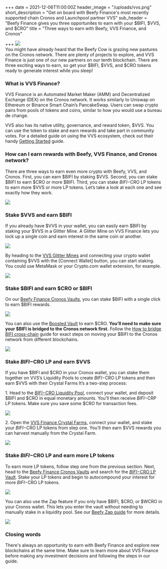 +++
date = 2021-12-06T11:00:00Z
header_image = "/uploads/vvs.png"
short_description = "Get on board with Beefy Finance's most recently supported chain Cronos and Launchpool partner VVS"
sub_header = "Beefy Finance gives you three opportunites to earn with your $BIFI, $VVS, and $CRO"
title = "Three ways to earn with Beefy, VVS Finance, and Cronos"

+++
![](/uploads/vvs.png)  
You might have already heard that the Beefy Cow is grazing new pastures on the Cronos network. There are plenty of projects to explore, and VVS Finance is just one of our new partners on our tenth blockchain. There are three exciting ways to earn, so get your $BIFI, $VVS, and $CRO tokens ready to generate interest while you sleep!

### What is VVS Finance?

VVS Finance is an Automated Market Maker (AMM) and Decentralized Exchange (DEX) on the Cronos network. It works similarly to Uniswap on Ethereum or Binance Smart Chain’s PancakeSwap. Users can swap crypto pairs from pools of tokens and coins, similar to how you would use a bureau de change.

VVS also has its native utility, governance, and reward token, $VVS. You can use the token to stake and earn rewards and take part in community votes. For a detailed guide on using the VVS ecosystem, check out their handy [Getting Started](https://docs.vvs.finance/getting-started) guide.

### How can I earn rewards with Beefy, VVS Finance, and Cronos network?

There are three ways to earn even more crypto with Beefy, VVS, and Cronos. First, you can earn $BIFI by staking $VVS. Second, you can stake $BIFI to earn $CRO or more $BIFI. Third, you can stake $BIFI-$CRO LP tokens to earn more $VVS or more LP tokens. Let’s take a look at each one and see exactly how they work.

![](/uploads/vvs_staking_guide.png)

### Stake $VVS and earn $BIFI

If you already have $VVS in your wallet, you can easily earn $BIFI by staking your $VVS in a Glitter Mine. A Glitter Mine on VVS Finance lets you lock up a single coin and earn interest in the same coin or another.

![](/uploads/glitter_mines.png)

By heading to the [VVS Glitter Mines](https://vvs.finance/mines ) and connecting your crypto wallet containing $VVS with the \[Connect Wallet\] button, you can start staking. You could use MetaMask or your Crypto.com wallet extension, for example.

![](/uploads/vvs1.png)

### Stake $BIFI and earn $CRO or $BIFI

On our [Beefy Finance Cronos Vaults](https://app.beefy.finance/#/cronos), you can stake $BIFI with a single click to earn $BIFI rewards.

![](/uploads/vvs2.png)

You can also use the [Boosted Vault](https://app.beefy.finance/#/cronos/stake) to earn $CRO. **You’ll need to make sure your $BIFI is bridged to the Cronos network first.** Follow the [How to bridge BIFI cross-chain](https://docs.beefy.finance/moo/faq/how-to-guides/how-to-bridge-bifi-cross-chain) guide for exact steps on moving your $BIFI to the Cronos network from different blockchains.

![](/uploads/vvs3.png)

### Stake $BIFI-$CRO LP and earn $VVS

If you have $BIFI and $CRO in your Cronos wallet, you can stake them together on VVS’s Liquidity Pools to create $BIFI-$CRO LP tokens and then earn $VVS with their Crystal Farms It’s a two-step process:

1\. Head to the [$BIFI-$CRO Liquidity Pool](https://vvs.finance/add/CRO/0xe6801928061CDbE32AC5AD0634427E140EFd05F9), connect your wallet, and deposit $BIFI and $CRO in equal monetary amounts. You’ll then receive $BIFI-$CRP LP tokens. Make sure you save some $CRO for transaction fees.

![](/uploads/vss4.png)

2\. Open the [VVS Finance Crystal Farms](https://vvs.finance/farms), connect your wallet, and stake your $BIFI-$CRO LP tokens from step one. You’ll then earn $VVS rewards you can harvest manually from the Crystal Farm.

![](/uploads/vvw.png)

### Stake $BIFI-$CRO LP and earn more LP tokens

To earn more LP tokens, follow step one from the previous section. Next, head to the [Beefy Finance Cronos Vaults](https://app.beefy.finance/#/cronos) and search for the [$BIFI-$CRO LP Vault](https://app.beefy.finance/#/cronos/vault/vvs-cro-bifi). Stake your LP tokens and begin to autocompound your interest for more $BIFI-$CRO LP tokens.

![](/uploads/vvs7.png)

You can also use the Zap feature if you only have $BIFI, $CRO, or $WCRO in your Cronos wallet. This lets you enter the vault without needing to manually stake in a liquidity pool. See our [Beefy Zap guide](https://docs.beefy.finance/moo/faq/how-to-guides/how-to-beefy-zap) for more details.

![](/uploads/vvs8.png)

### Closing words

There's always an opportunity to earn with Beefy Finance and explore new blockchains at the same time. Make sure to learn more about VVS Finance before making any investment decisions and following the steps in our guide.